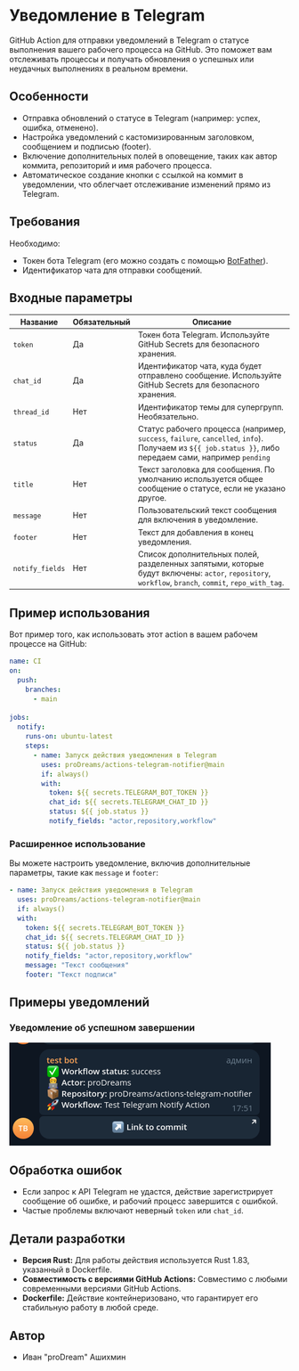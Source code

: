 # Уведомление в Telegram

GitHub Action для отправки уведомлений в Telegram о статусе выполнения вашего рабочего процесса на GitHub. Это поможет
вам отслеживать процессы и получать обновления о успешных или неудачных выполнениях в реальном времени.

## Особенности

- Отправка обновлений о статусе в Telegram (например: успех, ошибка, отменено).
- Настройка уведомлений с кастомизированным заголовком, сообщением и подписью (footer).
- Включение дополнительных полей в оповещение, таких как автор коммита, репозиторий и имя рабочего процесса.
- Автоматическое создание кнопки с ссылкой на коммит в уведомлении, что облегчает отслеживание изменений прямо из
  Telegram.

## Требования

Необходимо:

- Токен бота Telegram (его можно создать с помощью [BotFather](https://t.me/BotFather)).
- Идентификатор чата для отправки сообщений.

## Входные параметры

| Название        | Обязательный | Описание                                                                                                                                                |
| --------------- | ------------ | ------------------------------------------------------------------------------------------------------------------------------------------------------- |
| `token`         | Да           | Токен бота Telegram. Используйте GitHub Secrets для безопасного хранения.                                                                               |
| `chat_id`       | Да           | Идентификатор чата, куда будет отправлено сообщение. Используйте GitHub Secrets для безопасного хранения.                                               |
| `thread_id`     | Нет          | Идентификатор темы для супергрупп. Необязательно.                                                                                                       |
| `status`        | Да           | Статус рабочего процесса (например, `success`, `failure`, `cancelled`, `info`). Получаем из `${{ job.status }}`, либо передаем сами, например `pending` |
| `title`         | Нет          | Текст заголовка для сообщения. По умолчанию используется общее сообщение о статусе, если не указано другое.                                             |
| `message`       | Нет          | Пользовательский текст сообщения для включения в уведомление.                                                                                           |
| `footer`        | Нет          | Текст для добавления в конец уведомления.                                                                                                               |
| `notify_fields` | Нет          | Список дополнительных полей, разделенных запятыми, которые будут включены: `actor`, `repository`, `workflow`, `branch`, `commit`, `repo_with_tag`.      |

## Пример использования

Вот пример того, как использовать этот action в вашем рабочем процессе на GitHub:

```yaml
name: CI
on:
  push:
    branches:
      - main

jobs:
  notify:
    runs-on: ubuntu-latest
    steps:
      - name: Запуск действия уведомления в Telegram
        uses: proDreams/actions-telegram-notifier@main
        if: always()
        with:
          token: ${{ secrets.TELEGRAM_BOT_TOKEN }}
          chat_id: ${{ secrets.TELEGRAM_CHAT_ID }}
          status: ${{ job.status }}
          notify_fields: "actor,repository,workflow"
```

### Расширенное использование

Вы можете настроить уведомление, включив дополнительные параметры, такие как `message` и `footer`:

```yaml
- name: Запуск действия уведомления в Telegram
  uses: proDreams/actions-telegram-notifier@main
  if: always()
  with:
    token: ${{ secrets.TELEGRAM_BOT_TOKEN }}
    chat_id: ${{ secrets.TELEGRAM_CHAT_ID }}
    status: ${{ job.status }}
    notify_fields: "actor,repository,workflow"
    message: "Текст сообщения"
    footer: "Текст подписи"
```

## Примеры уведомлений

### Уведомление об успешном завершении

![Success](./img/success.png)

## Обработка ошибок

- Если запрос к API Telegram не удастся, действие зарегистрирует сообщение об ошибке, и рабочий процесс завершится с
  ошибкой.
- Частые проблемы включают неверный `token` или `chat_id`.

## Детали разработки

- **Версия Rust:** Для работы действия используется Rust 1.83, указанный в Dockerfile.
- **Совместимость с версиями GitHub Actions:** Совместимо с любыми современными версиями GitHub Actions.
- **Dockerfile:** Действие контейнеризовано, что гарантирует его стабильную работу в любой среде.

## Автор

- Иван "proDream" Ашихмин

